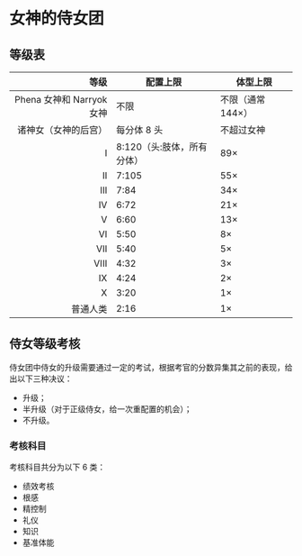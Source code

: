 # 女神的侍女团

## 等级表

|                   等级 | 配置上限             | 体型上限        |
| -------------------: | ---------------- | ----------- |
| Phena 女神和 Narryok 女神 | 不限               | 不限（通常 144×） |
|           诸神女（女神的后宫） | 每分体 8 头          | 不超过女神       |
|                    I | 8:120（头:肢体，所有分体） | 89×         |
|                   II | 7:105            | 55×         |
|                  III | 7:84             | 34×         |
|                   IV | 6:72             | 21×         |
|                    V | 6:60             | 13×         |
|                   VI | 5:50             | 8×          |
|                  VII | 5:40             | 5×          |
|                 VIII | 4:32             | 3×          |
|                   IX | 4:24             | 2×          |
|                    X | 3:20             | 1×          |
|                 普通人类 | 2:16             | 1×          |

## 侍女等级考核

侍女团中侍女的升级需要通过一定的考试，根据考官的分数异集其之前的表现，给出以下三种决议：

- 升级；
- 半升级（对于正级侍女，给一次重配置的机会）；
- 不升级。

### 考核科目

考核科目共分为以下 6 类：

- 绩效考核
- 根感
- 精控制
- 礼仪
- 知识
- 基准体能

